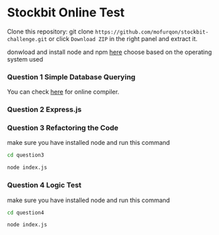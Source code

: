 # Stockbit Online Test
Clone this repository: git clone `https://github.com/mofurqon/stockbit-challenge.git` or click `Download ZIP` in the right panel and extract it.

donwload and install node and npm [here](https://nodejs.org/en/download/)
choose based on the operating system used

### Question 1 Simple Database Querying

You can check [here](https://www.mycompiler.io/view/H77SyKz) for online compiler.

### Question 2 Express.js

### Question 3 Refactoring the Code

make sure you have installed node and run this command

```bash
cd question3

node index.js
```

### Question 4 Logic Test

make sure you have installed node and run this command

```bash
cd question4

node index.js
```